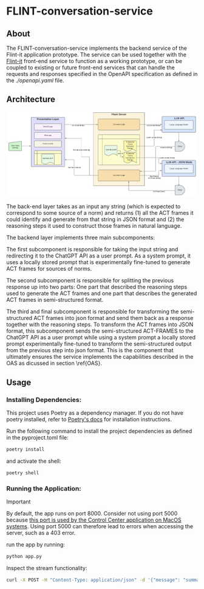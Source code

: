# FLINT-conversation-service



## About
The FLINT-conversation-service implements the backend service of the Flint-it application prototype. The service can be used together with the [Flint-it](https://github.com/JuliusHuizing/Flint-It) front-end service to function as a working prototype, or can be coupled to existing or future front-end services that can handle the requests and responses specified in the OpenAPI specification as defined in the *./openapi.yaml* file.


## Architecture
![Architecture](./assets/architecture.png)

The back-end layer takes as an input any string (which is expected to correspond to some source of a norm) and returns (1) all the ACT frames it could identify and generate from that string in JSON format and (2) the reasoning steps it used to construct those frames in natural language. 

The backend layer implements three main subcomponents: 

The first subcomponent is responsible for taking the input string and redirecting it to the ChatGPT API as a user prompt. As a system prompt, it uses a locally stored prompt that is experimentally fine-tuned to generate ACT frames for sources of norms. 

The second subcomponent is responsible for splitting the previous response up into  two parts: One part that described the reasoning steps used to generate the ACT frames and one part that describes the generated ACT frames in semi-structured format. 

The third and final subcomponent is responsible for transforming the semi-structured ACT frames into json format and send them back as a response together with the reasoning steps. To transform the ACT frames into JSON format, this subcomponent sends the semi-structured ACT-FRAMES to the ChatGPT API as a user prompt while using a system prompt a locally stored prompt experimentally fine-tuned to transform the semi-structured output from the previous step into json format. This is the component that ultimately ensures the service implements the capabilities described in the OAS as dicussed in section \ref{OAS}.


## Usage

### Installing Dependencies:
This project uses Poetry as a dependency manager. If you do not have poetry installed, refer to [Poetry's docs](https://python-poetry.org/docs/) for installation instructions.

Run the following command to install the project dependencies as defined in the pyproject.toml file:

```bash
poetry install
```

and activate the shell:
```bash
poetry shell
```

### Running the Application:
> [!IMPORTANT]
> By default, the app runs on port 8000. Consider not using port 5000 because [this port is used by the Control Center application on MacOS systems](https://stackoverflow.com/questions/72795799/how-to-solve-403-error-with-flask-in-python). Using port 5000 can therefore lead to errors when accessing the server, such as a 403 error.

run the app by running:
```bash
python app.py
```

Inspect the stream functionality:
```bash
curl -X POST -H "Content-Type: application/json" -d '{"message": "summarize the history of the US in 500 words"}' http://localhost:8000/stream_reasoning
```

